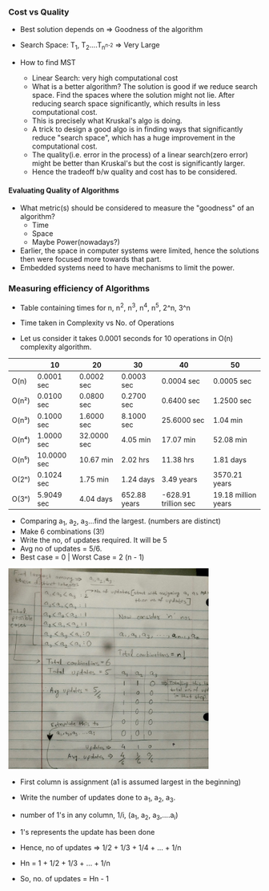 ### Cost vs Quality

- Best solution depends on => Goodness of the algorithm

- Search Space: T<sub>1</sub>, T<sub>2</sub>....T<sub>n<sup>n-2<sup></sub> => Very Large
- How to find MST
    - Linear Search: very high computational cost 
    - What is a better algorithm? The solution is good if we reduce search space. Find the spaces where the solution might not lie. After reducing search space significantly, which results in less computational cost.
    - This is precisely what Kruskal's algo is doing.
    - A trick to design a good algo is in finding ways that significantly reduce "search space", which has a huge improvement in the computational cost.
    - The quality(i.e. error in the process) of a linear search(zero error) might be better than Kruskal's but the cost is significantly larger.
    - Hence the tradeoff b/w quality and cost has to be considered.

#### Evaluating Quality of Algorithms

- What metric(s) should be considered to measure the "goodness" of an algorithm?
    - Time
    - Space
    - Maybe Power(nowadays?)
- Earlier, the space in computer systems were limited, hence the solutions then were focused more towards that part.
- Embedded systems need to have mechanisms to limit the power.

### Measuring efficiency of Algorithms

- Table containing times for n,  n<sup>2</sup>, n<sup>3</sup>,  n<sup>4</sup>,  n<sup>5</sup>, 2^n, 3^n

- Time taken in Complexity vs No. of Operations
- Let us consider it takes 0.0001 seconds for 10 operations in O(n) complexity algorithm.

|  | 10            | 20           | 30           | 40           | 50              |
|------------|---------------|--------------|--------------|--------------|-----------------|
| O(n)       | 0.0001 sec    | 0.0002 sec   | 0.0003 sec   | 0.0004 sec   | 0.0005 sec      |
| O(n²)      | 0.0100 sec    | 0.0800 sec   | 0.2700 sec   | 0.6400 sec   | 1.2500 sec      |
| O(n³)      | 0.1000 sec    | 1.6000 sec   | 8.1000 sec   | 25.6000 sec  | 1.04 min        |
| O(n⁴)      | 1.0000 sec    | 32.0000 sec  | 4.05 min     | 17.07 min    | 52.08 min       |
| O(n⁵)      | 10.0000 sec   | 10.67 min    | 2.02 hrs     | 11.38 hrs    | 1.81 days       |
| O(2ⁿ)      | 0.1024 sec    | 1.75 min     | 1.24 days    | 3.49 years   | 3570.21 years   |
| O(3ⁿ)      | 5.9049 sec    | 4.04 days    | 652.88 years | -628.91 trillion sec | 19.18 million years |

- Comparing a<sub>1</sub>, a<sub>2</sub>, a<sub>3</sub>...find the largest. (numbers are distinct)
- Make 6 combinations (3!)
- Write the no, of updates required. It will be 5
- Avg no of updates = 5/6.
- Best case = 0 | Worst Case = 2 (n - 1)

<kbd><img src="./images/2024-09-17-notes.jpg" height="400" width="400" alt="no. of updates"/></kbd>

- First column is assignment (a1 is assumed largest in the beginning)
- Write the number of updates done to a<sub>1</sub>, a<sub>2</sub>, a<sub>3</sub>.
- number of 1's in any column, 1/i, (a<sub>1</sub>, a<sub>2</sub>, a<sub>3</sub>,....a<sub>i</sub>)
- 1's represents the update has been done

- Hence, no of updates => 1/2 + 1/3 + 1/4 + ... + 1/n
- Hn = 1 + 1/2 + 1/3 + ... + 1/n
- So, no. of updates = Hn - 1